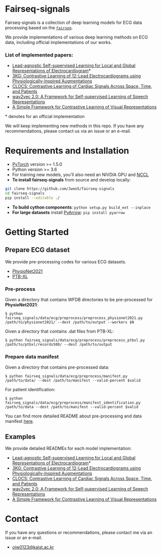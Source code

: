 # Fairseq-signals

Fairseq-signals is a collection of deep learning models for ECG data processing based on the [`fairseq`](https://github.com/pytorch/fairseq).

We provide implementations of various deep learning methods on ECG data, including official implementations of our works.

### List of implemented papers:
* [Lead-agnostic Self-supervised Learning for Local and Global Representations of Electrocardiogram](https://arxiv.org/abs/2203.06889)*
* [3KG: Contrastive Learning of 12-Lead Electrocardiograms using Physiologically-Inspired Augmentations](https://arxiv.org/abs/2106.04452)
* [CLOCS: Contrastive Learning of Cardiac Signals Across Space, Time, and Patients](https://arxiv.org/abs/2005.13249)
* [wav2vec 2.0: A Framework for Self-supervised Learning of Speech Representations](https://arxiv.org/abs/2006.11477)
* [A Simple Framework for Contrastive Learning of Visual Representations](https://arxiv.org/abs/2002.05709)

\* denotes for an official implementation

We will keep implementing new methods in this repo. If you have any recommendations, please contact us via an issue or an e-mail.

# Requirements and Installation
* [PyTorch](https://pytorch.org) version >= 1.5.0
* Python version >= 3.6
* For training new models, you'll also need an NIVDIA GPU and [NCCL](https://githuc.com/NVIDIA/nccl)
* **To install fairseq-signals** from source and develop locally:

```bash
git clone https://github.com/Jwoo5/fairseq-signals
cd fairseq-signals
pip install --editable ./
```

* **To build cython components**: `python setup.py build_ext --inplace`
* **For large datasets** install [PyArrow](https://arrow.apache.org/docs/python/install.html#using-pip): `pip install pyarrow`

# Getting Started
## Prepare ECG dataset
We provide pre-processing codes for various ECG datasets.

* [PhysioNet2021](https://moody-challenge.physionet.org/2021/)
* [PTB-XL](https://physionet.org/content/ptb-xl/1.0.1/)

### Pre-process
Given a directory that contains WFDB directories to be pre-processed for **PhysioNet2021**:

```shell script
$ python fairseq_signals/data/ecg/preprocess/preprocess_physionet2021.py /path/to/physionet2021/ --dest /path/to/output --workers $N
```

Given a directory that contains .dat files from PTB-XL:
```shell script
$ python fairseq_signals/data/ecg/preprocess/preprocess_ptbxl.py /path/to/ptbxl/records500/ --dest /path/to/output
```

### Prepare data manifest
Given a directory that contains pre-processed data:
```shell script
$ python fairseq_signals/data/ecg/preprocess/manifest.py /path/to/data/ --dest /path/to/manifest --valid-percent $valid
```
For patient identification:
```shell script
$ python fairseq_signals/data/ecg/preprocess/manifest_identification.py /path/to/data --dest /path/to/manifest --valid-percent $valid
```

You can find more detailed README about pre-processing and data manifest [here](fairseq_signals/data/ecg/preprocess/README.md).

## Examples
We provide detailed READMEs for each model implementation:
* [Lead-agnostic Self-supervised Learning for Local and Global Representations of Electrocardiogram](examples/w2v_clocs/README.md)*
* [3KG: Contrastive Learning of 12-Lead Electrocardiograms using Physiologically-Inspired Augmentations](examples/3kg/README.md)
* [CLOCS: Contrastive Learning of Cardiac Signals Across Space, Time, and Patients](examples/clocs/README.md)
* [wav2vec 2.0: A Framework for Self-supervised Learning of Speech Representations](examples/wav2vec2/README.md)
* [A Simple Framework for Contrastive Learning of Visual Representations](examples/simclr/README.md)

# Contact
If you have any questions or recommendations, please contact me via an issue or an e-mail.
* ojw0123@kaist.ac.kr